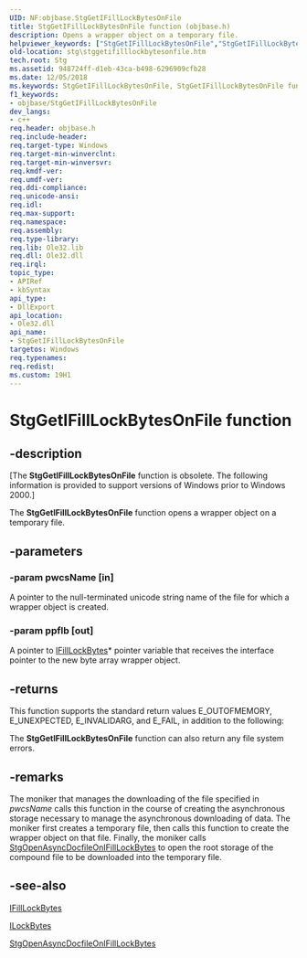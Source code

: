 ```yaml
---
UID: NF:objbase.StgGetIFillLockBytesOnFile
title: StgGetIFillLockBytesOnFile function (objbase.h)
description: Opens a wrapper object on a temporary file.
helpviewer_keywords: ["StgGetIFillLockBytesOnFile","StgGetIFillLockBytesOnFile function [Structured Storage]","_stg_stggetifilllockbytesonfile","objbase/StgGetIFillLockBytesOnFile","stg.stggetifilllockbytesonfile"]
old-location: stg\stggetifilllockbytesonfile.htm
tech.root: Stg
ms.assetid: 948724ff-d1eb-43ca-b498-6296909cfb28
ms.date: 12/05/2018
ms.keywords: StgGetIFillLockBytesOnFile, StgGetIFillLockBytesOnFile function [Structured Storage], _stg_stggetifilllockbytesonfile, objbase/StgGetIFillLockBytesOnFile, stg.stggetifilllockbytesonfile
f1_keywords:
- objbase/StgGetIFillLockBytesOnFile
dev_langs:
- c++
req.header: objbase.h
req.include-header: 
req.target-type: Windows
req.target-min-winverclnt: 
req.target-min-winversvr: 
req.kmdf-ver: 
req.umdf-ver: 
req.ddi-compliance: 
req.unicode-ansi: 
req.idl: 
req.max-support: 
req.namespace: 
req.assembly: 
req.type-library: 
req.lib: Ole32.lib
req.dll: Ole32.dll
req.irql: 
topic_type:
- APIRef
- kbSyntax
api_type:
- DllExport
api_location:
- Ole32.dll
api_name:
- StgGetIFillLockBytesOnFile
targetos: Windows
req.typenames: 
req.redist: 
ms.custom: 19H1
---
```


# StgGetIFillLockBytesOnFile function


## -description


<p class="CCE_Message">[The <b>StgGetIFillLockBytesOnFile</b>  function is obsolete. The following information is provided to support versions of Windows prior to Windows 2000.]

The <b>StgGetIFillLockBytesOnFile</b>  function opens a wrapper object on a temporary file.


## -parameters




### -param pwcsName [in]

A pointer to the null-terminated unicode string name of the file for which a wrapper object is created.


### -param ppflb [out]

A pointer to 
<a href="https://docs.microsoft.com/windows/desktop/api/objidl/nn-objidl-ifilllockbytes">IFillLockBytes</a>* pointer variable that receives the interface pointer to the new byte array wrapper object.


## -returns



This function supports the standard return values E_OUTOFMEMORY, E_UNEXPECTED, E_INVALIDARG, and E_FAIL, in addition to the following:

The <b>StgGetIFillLockBytesOnFile</b>  function can also return any file system errors.




## -remarks



The moniker that manages the downloading of the file specified in <i>pwcsName</i> calls this function in the course of creating the asynchronous storage necessary to manage the asynchronous downloading of data. The moniker first creates a temporary file, then calls this function to create the wrapper object on that file. Finally, the moniker calls 
<a href="https://docs.microsoft.com/windows/desktop/api/objbase/nf-objbase-stgopenasyncdocfileonifilllockbytes">StgOpenAsyncDocfileOnIFillLockBytes</a> to open the root storage of the compound file to be downloaded into the temporary file.




## -see-also




<a href="https://docs.microsoft.com/windows/desktop/api/objidl/nn-objidl-ifilllockbytes">IFillLockBytes</a>



<a href="https://docs.microsoft.com/windows/desktop/api/objidl/nn-objidl-ilockbytes">ILockBytes</a>



<a href="https://docs.microsoft.com/windows/desktop/api/objbase/nf-objbase-stgopenasyncdocfileonifilllockbytes">StgOpenAsyncDocfileOnIFillLockBytes</a>
 

 

